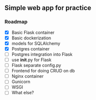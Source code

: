 ## Simple web app for practice

### Roadmap
- [x] Basic Flask container
- [x] Basic dockerization
- [x] models for SQLAlchemy
- [x] Postgres container
- [ ] Postgres integration into Flask
- [ ] use __init__.py for Flask
- [ ] Flask separate config.py
- [ ] Frontend for doing CRUD on db
- [ ] Nginx container
- [ ] Gunicorn
- [ ] WSGI
- [ ] What else?
